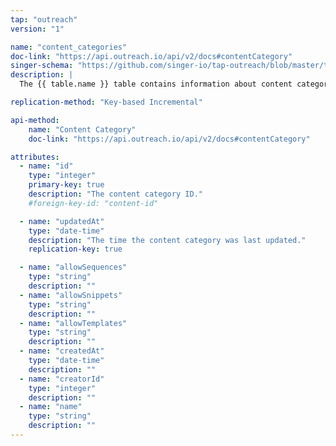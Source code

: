 ```yaml
---
tap: "outreach"
version: "1"

name: "content_categories"
doc-link: "https://api.outreach.io/api/v2/docs#contentCategory"
singer-schema: "https://github.com/singer-io/tap-outreach/blob/master/tap_outreach/schemas/content_categories.json"
description: |
  The {{ table.name }} table contains information about content categories in {{ integration.display_name }}.

replication-method: "Key-based Incremental"

api-method:
    name: "Content Category"
    doc-link: "https://api.outreach.io/api/v2/docs#contentCategory"

attributes:
  - name: "id"
    type: "integer"
    primary-key: true
    description: "The content category ID."
    #foreign-key-id: "content-id"

  - name: "updatedAt"
    type: "date-time"
    description: "The time the content category was last updated."
    replication-key: true

  - name: "allowSequences"
    type: "string"
    description: ""
  - name: "allowSnippets"
    type: "string"
    description: ""
  - name: "allowTemplates"
    type: "string"
    description: ""
  - name: "createdAt"
    type: "date-time"
    description: ""
  - name: "creatorId"
    type: "integer"
    description: ""
  - name: "name"
    type: "string"
    description: ""
---
```

